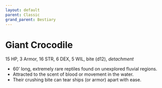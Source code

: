 ```yaml
---
layout: default
parent: Classic
grand_parent: Bestiary
---
```


# Giant Crocodile

15 HP, 3 Armor, 16 STR, 6 DEX, 5 WIL, bite (d12), _detachment_

- 60’ long, extremely rare reptiles found on unexplored fluvial regions.
- Attracted to the scent of blood or movement in the water.
- Their crushing bite can tear ships (or armor) apart with ease.
